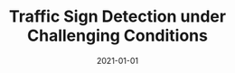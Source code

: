 ---
# Documentation: https://sourcethemes.com/academic/docs/managing-content/

title: "Traffic Sign Detection under Challenging Conditions"
summary: "We propose a Traffic Sign Detection & Segmentation pipeline. A faster RCNN has been used to detect traffic signs from different challenged conditions. The challenging conditions are classified using an RCNN. With the help of Kalman filter and Lukas-Kanade tracker the detection process is improved. Finally, a Convolutional Neural Network (CNN) is used to classify the signs of the frames"
authors: ["Shahruk Hossain", "Suhail Najeeb"]
tags: ["traffic-sign-recognition", "frcnn", "cnn","deep-learning","computer-vision","video"]
categories: ["computer-vision"]
date: 2021-01-01

# Optional external URL for project (replaces project detail page).
external_link: "https://github.com/suhailnajeeb/traffic-sign-detection-vip2017"

# Featured image
# To use, add an image named `featured.jpg/png` to your page's folder.
# Focal points: Smart, Center, TopLeft, Top, TopRight, Left, Right, BottomLeft, Bottom, BottomRight.
image:
  caption: ""
  focal_point: ""
  preview_only: false

# Custom links (optional).
#   Uncomment and edit lines below to show custom links.
#links:
#- name: Follow
#  url: https://twitter.com/najeeb_suhail
#  icon_pack: fab
#  icon: twitter

url_code: "https://github.com/suhailnajeeb/traffic-sign-detection-vip2017"
url_pdf: "https://github.com/suhailnajeeb/traffic-sign-detection-vip2017/raw/master/Traffic%20Sign%20Detection%20under%20Challenging%20Conditions_Using%20Faster%20RCNN.pdf"
url_slides: ""
url_video: ""

# Slides (optional).
#   Associate this project with Markdown slides.
#   Simply enter your slide deck's filename without extension.
#   E.g. `slides = "example-slides"` references `content/slides/example-slides.md`.
#   Otherwise, set `slides = ""`.
slides: ""
---